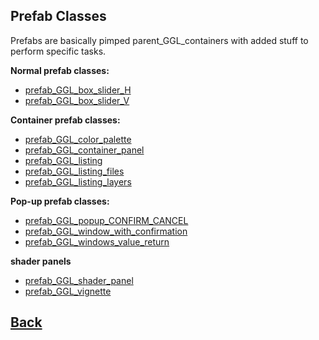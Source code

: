 ## Prefab Classes

Prefabs are basically pimped parent_GGL_containers with added stuff to perform specific tasks.

**Normal prefab classes:**

- [prefab_GGL_box_slider_H](https://github.com/Ced30/GML-GUI-Library-GGL-Documentation/blob/main/API/GGL_prefabs/prefab_GGL_box_slider_H.md)
- [prefab_GGL_box_slider_V](https://github.com/Ced30/GML-GUI-Library-GGL-Documentation/blob/main/API/GGL_prefabs/prefab_GGL_box_slider_V.md)


**Container prefab classes:** 

- [prefab_GGL_color_palette](https://github.com/Ced30/GML-GUI-Library-GGL-Documentation/blob/main/API/GGL_prefabs/prefab_GGL_color_palette.md)
- [prefab_GGL_container_panel](https://github.com/Ced30/GML-GUI-Library-GGL-Documentation/blob/main/API/GGL_prefabs/prefab_GGL_container_panel.md)
- [prefab_GGL_listing](https://github.com/Ced30/GML-GUI-Library-GGL-Documentation/blob/main/API/GGL_prefabs/prefab_GGL_listing.md)
- [prefab_GGL_listing_files](https://github.com/Ced30/GML-GUI-Library-GGL-Documentation/blob/main/API/GGL_prefabs/prefab_GGL_listing_files.md) 
- [prefab_GGL_listing_layers](https://github.com/Ced30/GML-GUI-Library-GGL-Documentation/blob/main/API/GGL_prefabs/prefab_GGL_listing_layers.md)

**Pop-up prefab classes:**

- [prefab_GGL_popup_CONFIRM_CANCEL](https://github.com/Ced30/GML-GUI-Library-GGL-Documentation/blob/main/API/GGL_prefabs/prefab_GGL_popup_CONFIRM_CANCEL.md)
- [prefab_GGL_window_with_confirmation](https://github.com/Ced30/GML-GUI-Library-GGL-Documentation/blob/main/API/GGL_prefabs/prefab_GGL_window_with_confirmation.md)
- [prefab_GGL_windows_value_return](https://github.com/Ced30/GML-GUI-Library-GGL-Documentation/blob/main/API/GGL_prefabs/prefab_GGL_windows_value_return.md)

**shader panels**

- [prefab_GGL_shader_panel](https://github.com/Ced30/GML-GUI-Library-GGL-Documentation/blob/main/API/GGL_prefabs/prefab_GGL_shader_panel.md)
- [prefab_GGL_vignette](https://github.com/Ced30/GML-GUI-Library-GGL-Documentation/blob/main/API/GGL_prefabs/prefab_GGL_vignette.md)


## [Back](https://github.com/Ced30/GML-GUI-Library-GGL-Documentation/blob/main/README.md)
